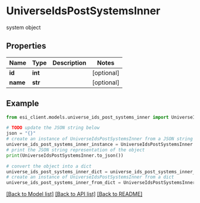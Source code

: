 # UniverseIdsPostSystemsInner

system object

## Properties

Name | Type | Description | Notes
------------ | ------------- | ------------- | -------------
**id** | **int** |  | [optional] 
**name** | **str** |  | [optional] 

## Example

```python
from esi_client.models.universe_ids_post_systems_inner import UniverseIdsPostSystemsInner

# TODO update the JSON string below
json = "{}"
# create an instance of UniverseIdsPostSystemsInner from a JSON string
universe_ids_post_systems_inner_instance = UniverseIdsPostSystemsInner.from_json(json)
# print the JSON string representation of the object
print(UniverseIdsPostSystemsInner.to_json())

# convert the object into a dict
universe_ids_post_systems_inner_dict = universe_ids_post_systems_inner_instance.to_dict()
# create an instance of UniverseIdsPostSystemsInner from a dict
universe_ids_post_systems_inner_from_dict = UniverseIdsPostSystemsInner.from_dict(universe_ids_post_systems_inner_dict)
```
[[Back to Model list]](../README.md#documentation-for-models) [[Back to API list]](../README.md#documentation-for-api-endpoints) [[Back to README]](../README.md)


